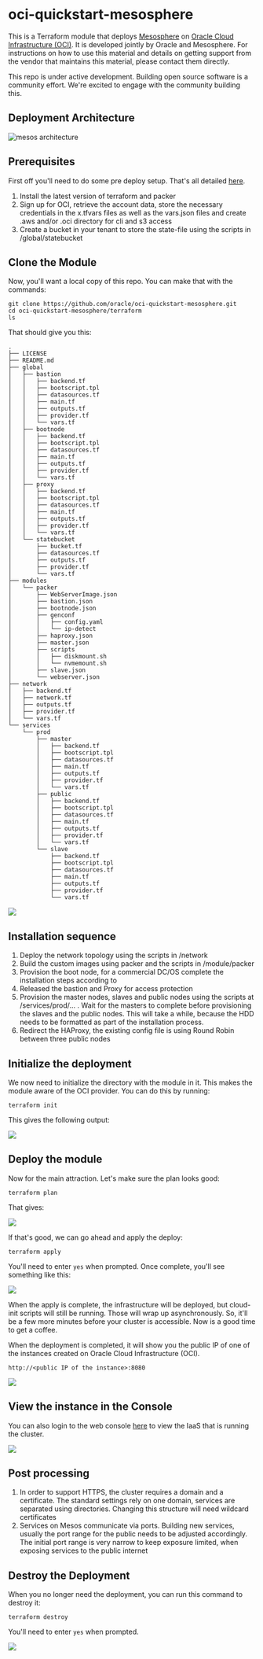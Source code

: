 # oci-quickstart-mesosphere

This is a Terraform module that deploys [Mesosphere](https://www.mesosphere.com/) on [Oracle Cloud Infrastructure (OCI)](https://cloud.oracle.com/en_US/cloud-infrastructure). It is developed jointly by Oracle and Mesosphere. For instructions on how to use this material and details on getting support from the vendor that maintains this material, please contact them directly.

This repo is under active development. Building open source software is a community effort. We're excited to engage with the community building this.

## Deployment Architecture
![mesos architecture](https://i.imgur.com/rhui8LG.png)

## Prerequisites
First off you'll need to do some pre deploy setup. That's all detailed [here](https://github.com/oracle/oci-quickstart-prerequisites).
1.	Install the latest version of terraform and packer
2.	Sign up for OCI, retrieve the account data, store the necessary credentials in the x.tfvars files as well as the vars.json files and create .aws and/or .oci directory for cli and s3 access
3.	Create a bucket in your tenant to store the state-file using the scripts in /global/statebucket

## Clone the Module
Now, you'll want a local copy of this repo. You can make that with the commands:

    git clone https://github.com/oracle/oci-quickstart-mesosphere.git
    cd oci-quickstart-mesosphere/terraform
    ls

That should give you this:

    .
    ├── LICENSE
    ├── README.md
    ├── global
    │   ├── bastion
    │   │   ├── backend.tf
    │   │   ├── bootscript.tpl
    │   │   ├── datasources.tf
    │   │   ├── main.tf
    │   │   ├── outputs.tf
    │   │   ├── provider.tf
    │   │   └── vars.tf
    │   ├── bootnode
    │   │   ├── backend.tf
    │   │   ├── bootscript.tpl
    │   │   ├── datasources.tf
    │   │   ├── main.tf
    │   │   ├── outputs.tf
    │   │   ├── provider.tf
    │   │   └── vars.tf
    │   ├── proxy
    │   │   ├── backend.tf
    │   │   ├── bootscript.tpl
    │   │   ├── datasources.tf
    │   │   ├── main.tf
    │   │   ├── outputs.tf
    │   │   ├── provider.tf
    │   │   └── vars.tf
    │   └── statebucket
    │       ├── bucket.tf
    │       ├── datasources.tf
    │       ├── outputs.tf
    │       ├── provider.tf
    │       └── vars.tf
    ├── modules
    │   └── packer
    │       ├── WebServerImage.json
    │       ├── bastion.json
    │       ├── bootnode.json
    │       ├── genconf
    │       │   ├── config.yaml
    │       │   └── ip-detect
    │       ├── haproxy.json
    │       ├── master.json
    │       ├── scripts
    │       │   ├── diskmount.sh
    │       │   └── nvmemount.sh
    │       ├── slave.json
    │       └── webserver.json
    ├── network
    │   ├── backend.tf
    │   ├── network.tf
    │   ├── outputs.tf
    │   ├── provider.tf
    │   └── vars.tf
    └── services
        └── prod
            ├── master
            │   ├── backend.tf
            │   ├── bootscript.tpl
            │   ├── datasources.tf
            │   ├── main.tf
            │   ├── outputs.tf
            │   ├── provider.tf
            │   └── vars.tf
            ├── public
            │   ├── backend.tf
            │   ├── bootscript.tpl
            │   ├── datasources.tf
            │   ├── main.tf
            │   ├── outputs.tf
            │   ├── provider.tf
            │   └── vars.tf
            └── slave
                ├── backend.tf
                ├── bootscript.tpl
                ├── datasources.tf
                ├── main.tf
                ├── outputs.tf
                ├── provider.tf
                └── vars.tf


![](./images/git-clone.png)

## Installation sequence

1.	Deploy the network topology using the scripts in /network
2.	Build the custom images using packer and the scripts in /module/packer
3.	Provision the boot node, for a commercial DC/OS complete the installation steps according to </link>
4.	Released the bastion and Proxy for access protection
5.	Provision the master nodes, slaves and public nodes using the scripts at /services/prod/… . Wait for the masters to complete before provisioning the slaves and the public nodes. This will take a while, because the HDD needs to be formatted as part of the installation process.
6.	Redirect the HAProxy, the existing config file is using Round Robin between three public nodes

## Initialize the deployment
We now need to initialize the directory with the module in it.  This makes the module aware of the OCI provider.  You can do this by running:

    terraform init

This gives the following output:

![](./images/terraform-init.png)

## Deploy the module
Now for the main attraction.  Let's make sure the plan looks good:

    terraform plan

That gives:

![](./images/terraform-plan.png)

If that's good, we can go ahead and apply the deploy:

    terraform apply

You'll need to enter `yes` when prompted.  Once complete, you'll see something like this:

![](./images/terraform-apply.png)

When the apply is complete, the infrastructure will be deployed, but cloud-init scripts will still be running.  Those will wrap up asynchronously.  So, it'll be a few more minutes before your cluster is accessible.  Now is a good time to get a coffee.

When the deployment is completed, it will show you the public IP of one of the instances created on Oracle Cloud Infrastructure (OCI).

`http://<public IP of the instance>:8080`

![](./images/app.png)

## View the instance in the Console
You can also login to the web console [here](https://console.us-phoenix-1.oraclecloud.com/a/compute/instances) to view the IaaS that is running the cluster.

![](./images/console.png)

## Post processing
1.	In order to support HTTPS, the cluster requires a domain and a certificate. The standard settings rely on one domain, services are separated using directories. Changing this structure will need wildcard certificates
2.	Services on Mesos communicate via ports. Building new services, usually the port range for the public needs to be adjusted accordingly. The initial port range is very narrow to keep exposure limited, when exposing services to the public internet

## Destroy the Deployment
When you no longer need the deployment, you can run this command to destroy it:

    terraform destroy

You'll need to enter `yes` when prompted.

![](./images/terraform-destroy.png)
